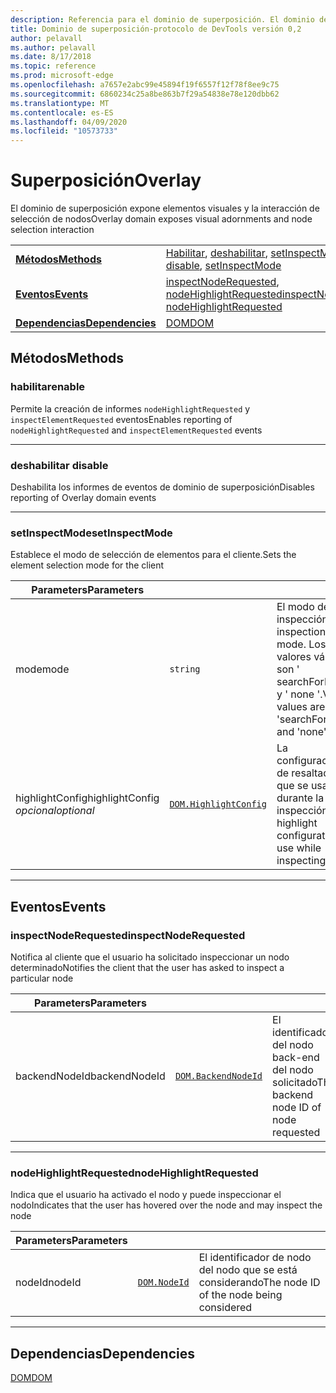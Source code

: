 ```yaml
---
description: Referencia para el dominio de superposición. El dominio de superposición expone elementos visuales y la interacción de selección de nodos
title: Dominio de superposición-protocolo de DevTools versión 0,2
author: pelavall
ms.author: pelavall
ms.date: 8/17/2018
ms.topic: reference
ms.prod: microsoft-edge
ms.openlocfilehash: a7657e2abc99e45894f19f6557f12f78f8ee9c75
ms.sourcegitcommit: 6860234c25a8be863b7f29a54838e78e120dbb62
ms.translationtype: MT
ms.contentlocale: es-ES
ms.lasthandoff: 04/09/2020
ms.locfileid: "10573733"
---
```

# <span data-ttu-id="f8126-104">Superposición</span><span class="sxs-lookup"><span data-stu-id="f8126-104">Overlay</span></span>
<span data-ttu-id="f8126-105">El dominio de superposición expone elementos visuales y la interacción de selección de nodos</span><span class="sxs-lookup"><span data-stu-id="f8126-105">Overlay domain exposes visual adornments and node selection interaction</span></span>

| | |
|-|-|
| [**<span data-ttu-id="f8126-106">Métodos</span><span class="sxs-lookup"><span data-stu-id="f8126-106">Methods</span></span>**](#methods) | <span data-ttu-id="f8126-107">[Habilitar](#enable), [deshabilitar](#disable), [setInspectMode](#setinspectmode)</span><span class="sxs-lookup"><span data-stu-id="f8126-107">[enable](#enable), [disable](#disable), [setInspectMode](#setinspectmode)</span></span> |
| [**<span data-ttu-id="f8126-108">Eventos</span><span class="sxs-lookup"><span data-stu-id="f8126-108">Events</span></span>**](#events) | <span data-ttu-id="f8126-109">[inspectNodeRequested](#inspectnoderequested), [nodeHighlightRequested](#nodehighlightrequested)</span><span class="sxs-lookup"><span data-stu-id="f8126-109">[inspectNodeRequested](#inspectnoderequested), [nodeHighlightRequested](#nodehighlightrequested)</span></span> |
| [**<span data-ttu-id="f8126-110">Dependencias</span><span class="sxs-lookup"><span data-stu-id="f8126-110">Dependencies</span></span>**](#dependencies) | [<span data-ttu-id="f8126-111">DOM</span><span class="sxs-lookup"><span data-stu-id="f8126-111">DOM</span></span>](dom.md) |
## <span data-ttu-id="f8126-112">Métodos</span><span class="sxs-lookup"><span data-stu-id="f8126-112">Methods</span></span>

### <span data-ttu-id="f8126-113">habilitar</span><span class="sxs-lookup"><span data-stu-id="f8126-113">enable</span></span>
<span data-ttu-id="f8126-114">Permite la creación de informes <code>nodeHighlightRequested</code> y <code>inspectElementRequested</code> eventos</span><span class="sxs-lookup"><span data-stu-id="f8126-114">Enables reporting of <code>nodeHighlightRequested</code> and <code>inspectElementRequested</code> events</span></span>

</p>

---

### <span data-ttu-id="f8126-115">deshabilitar </span><span class="sxs-lookup"><span data-stu-id="f8126-115">disable</span></span>
<span data-ttu-id="f8126-116">Deshabilita los informes de eventos de dominio de superposición</span><span class="sxs-lookup"><span data-stu-id="f8126-116">Disables reporting of Overlay domain events</span></span>

</p>

---

### <span data-ttu-id="f8126-117">setInspectMode</span><span class="sxs-lookup"><span data-stu-id="f8126-117">setInspectMode</span></span>
<span data-ttu-id="f8126-118">Establece el modo de selección de elementos para el cliente.</span><span class="sxs-lookup"><span data-stu-id="f8126-118">Sets the element selection mode for the client</span></span>

<table>
    <thead>
        <tr>
            <th><span data-ttu-id="f8126-119">Parameters</span><span class="sxs-lookup"><span data-stu-id="f8126-119">Parameters</span></span></th>
            <th></th>
            <th></th>
        </tr>
    </thead>
    <tbody>
        <tr>
            <td><span data-ttu-id="f8126-120">mode</span><span class="sxs-lookup"><span data-stu-id="f8126-120">mode</span></span></td>
            <td><code class="flyout">string</code></td>
            <td><span data-ttu-id="f8126-121">El modo de inspección.</span><span class="sxs-lookup"><span data-stu-id="f8126-121">The inspection mode.</span></span>  <span data-ttu-id="f8126-122">Los valores válidos son ' searchForNode ' y ' none '.</span><span class="sxs-lookup"><span data-stu-id="f8126-122">Valid values are 'searchForNode' and 'none'.</span></span></td>
        </tr>
        <tr>
            <td><span data-ttu-id="f8126-123">highlightConfig</span><span class="sxs-lookup"><span data-stu-id="f8126-123">highlightConfig</span></span> <br/> <i><span data-ttu-id="f8126-124">opcional</span><span class="sxs-lookup"><span data-stu-id="f8126-124">optional</span></span></i></td>
            <td><a href="dom.md#highlightconfig"><code class="flyout">DOM.HighlightConfig</code></a></td>
            <td><span data-ttu-id="f8126-125">La configuración de resaltado que se usará durante la inspección</span><span class="sxs-lookup"><span data-stu-id="f8126-125">The highlight configuration to use while inspecting</span></span></td>
        </tr>
    </tbody>
</table>
</p>

---

## <span data-ttu-id="f8126-126">Eventos</span><span class="sxs-lookup"><span data-stu-id="f8126-126">Events</span></span>

### <span data-ttu-id="f8126-127">inspectNodeRequested</span><span class="sxs-lookup"><span data-stu-id="f8126-127">inspectNodeRequested</span></span>
<span data-ttu-id="f8126-128">Notifica al cliente que el usuario ha solicitado inspeccionar un nodo determinado</span><span class="sxs-lookup"><span data-stu-id="f8126-128">Notifies the client that the user has asked to inspect a particular node</span></span>

<table>
    <thead>
        <tr>
            <th><span data-ttu-id="f8126-129">Parameters</span><span class="sxs-lookup"><span data-stu-id="f8126-129">Parameters</span></span></th>
            <th></th>
            <th></th>
        </tr>
    </thead>
    <tbody>
        <tr>
            <td><span data-ttu-id="f8126-130">backendNodeId</span><span class="sxs-lookup"><span data-stu-id="f8126-130">backendNodeId</span></span></td>
            <td><a href="dom.md#backendnodeid"><code class="flyout">DOM.BackendNodeId</code></a></td>
            <td><span data-ttu-id="f8126-131">El identificador del nodo back-end del nodo solicitado</span><span class="sxs-lookup"><span data-stu-id="f8126-131">The backend node ID of node requested</span></span></td>
        </tr>
    </tbody>
</table>
</p>

---

### <span data-ttu-id="f8126-132">nodeHighlightRequested</span><span class="sxs-lookup"><span data-stu-id="f8126-132">nodeHighlightRequested</span></span>
<span data-ttu-id="f8126-133">Indica que el usuario ha activado el nodo y puede inspeccionar el nodo</span><span class="sxs-lookup"><span data-stu-id="f8126-133">Indicates that the user has hovered over the node and may inspect the node</span></span>

<table>
    <thead>
        <tr>
            <th><span data-ttu-id="f8126-134">Parameters</span><span class="sxs-lookup"><span data-stu-id="f8126-134">Parameters</span></span></th>
            <th></th>
            <th></th>
        </tr>
    </thead>
    <tbody>
        <tr>
            <td><span data-ttu-id="f8126-135">nodeId</span><span class="sxs-lookup"><span data-stu-id="f8126-135">nodeId</span></span></td>
            <td><a href="dom.md#nodeid"><code class="flyout">DOM.NodeId</code></a></td>
            <td><span data-ttu-id="f8126-136">El identificador de nodo del nodo que se está considerando</span><span class="sxs-lookup"><span data-stu-id="f8126-136">The node ID of the node being considered</span></span></td>
        </tr>
    </tbody>
</table>
</p>

---

## <span data-ttu-id="f8126-137">Dependencias</span><span class="sxs-lookup"><span data-stu-id="f8126-137">Dependencies</span></span>

[<span data-ttu-id="f8126-138">DOM</span><span class="sxs-lookup"><span data-stu-id="f8126-138">DOM</span></span>](dom.md)